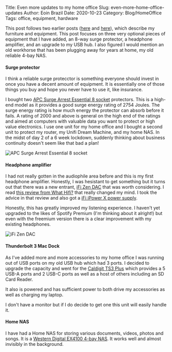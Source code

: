 Title: Even more updates to my home office
Slug: even-more-home-office-updates
Author: Eoin Brazil
Date: 2020-10-23
Category: Blog/HomeOffice
Tags: office, equipment, hardware

This post follows two earlier posts ([here](http://eoinbrazil.com/home-office-bill-of-materials.html) and [here](http://eoinbrazil.com/home-office-updates.html)), which describe my furniture and equipment. This post focuses on three very optional pieces of equipment that I have added, an 8-way surge protector, a headphone amplifier, and an upgrade to my USB hub. I also figured I would mention an old workhorse that has been plugging away for years at home, my old reliable 4-bay NAS.

#### Surge protector

I think a reliable surge protecctor is something everyone should invest in once you have a decent amount of equipment. It is essentially one of those things you buy and hope you never have to use it, like insurance.

I bought two [APC Surge Arrest Essential 8 socket](https://www.apc.com/shop/ie/en/products/APC-Essential-SurgeArrest-8-outlets-230V-UK/P-PM8-UK) protectors. This is a high-end model as it provides a good surge energy rating of 2754 Joules. The surge energy rating is how much energy the protector can absorb before it fails. A rating of 2000 and above is general on the high end of the ratings and aimed at computers with valuable data you want to protect or high value electronics. I use one unit for my home office and I bought a second unit to protect my router, my Unifi Dream Machine, and my home NAS. In the midst of day 2 of a 6 week lockdown, suddenly thinking about business continuity doesn't seem like that bad a plan!

![APC Surge Arrest Essential 8 socket]({attach}extras/apc_surge_protector_8way.png)

#### Headphone amplifier

I had not really gotten in the audiophile area before and this is my first headphone amplifier. Honestly, I was hesistant to get something but it turns out that there was a new entrant, [iFi Zen DAC](https://ifi-audio.com/products/zen-dac/) that was worth considering. I read [this review from What Hifi?](https://www.whathifi.com/reviews/ifi-zen-dac) that really changed my mind. I took the advice in that review and also got a [iFi iPower X power supply](https://ifi-audio.com/products/ipower/).

Honestly, this has greatly improved my listening experience. I haven't yet upgraded to the likes of Spotify Premium (I'm thinking about it alright!) but even with the freemium version there is a clear improvement with my existing headphones.

![iFi Zen DAC]({attach}extras/ifi_zen_dac.png)

#### Thunderbolt 3 Mac Dock

As I've added more and more accessories to my home office I was running out of USB ports on my old USB hub which had 3 ports. I decided to upgrade the capacity and went for the [Caldigit TS3 Plus](https://www.caldigit.com/ts3-plus/) which provides a 5 USB-A ports and 2 USB-C ports as well as a host of others including an SD Card Reader.

It also is powered and has sufficient power to both drive my accessories as well as charging my laptop.

I don't have a monitor but if I do decide to get one this unit will easily handle it.

#### Home NAS

I have had a Home NAS for storing various documents, videos, photos and songs. It is a [Western Digital EX4100 4-bay NAS](https://shop.westerndigital.com/products/network-attached-storage/wd-my-cloud-expert-series-ex4100). It works well and almost invisibly in the background.


